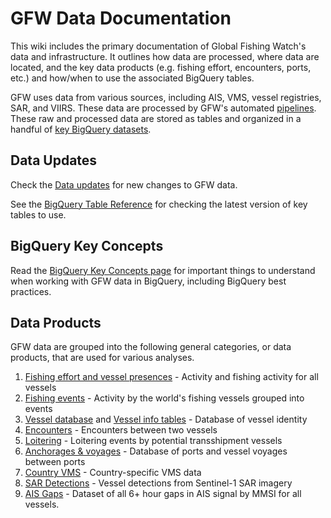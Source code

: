# GFW Data Documentation

This wiki includes the primary documentation of Global Fishing Watch's data and infrastructure. It outlines how data are processed, where data are located, and the key data products (e.g. fishing effort, encounters, ports, etc.) and how/when to use the associated BigQuery tables.

GFW uses data from various sources, including AIS, VMS, vessel registries, SAR, and VIIRS. These data are processed by GFW's automated [pipelines](#pipelines). These raw and processed data are stored as tables and organized in a handful of [key BigQuery datasets](#BigQuery-datasets). 

## Data Updates
Check the [Data updates](https://github.com/GlobalFishingWatch/bigquery-documentation-wf827/wiki/Data-updates) for new changes to GFW data.

See the [BigQuery Table Reference](#Bigquery-table-reference) for checking the latest version of key tables to use.

## BigQuery Key Concepts
Read the [BigQuery Key Concepts page](https://github.com/GlobalFishingWatch/bigquery-documentation-wf827/wiki/Key-concepts) for important things to understand when working with GFW data in BigQuery, including BigQuery best practices.

## Data Products

GFW data are grouped into the following general categories, or data products, that are used for various analyses.

1. [Fishing effort and vessel presences](https://github.com/GlobalFishingWatch/bigquery-documentation-wf827/wiki/Fishing-effort-and-vessel-presence) - Activity and fishing activity for all vessels
2. [Fishing events](https://github.com/GlobalFishingWatch/bigquery-documentation-wf827/wiki/Fishing-events) - Activity by the world's fishing vessels grouped into events
3. [Vessel database](Vessel-database) and [Vessel info tables](Vessel-info-tables) - Database of vessel identity
4. [Encounters](https://github.com/GlobalFishingWatch/bigquery-documentation-wf827/wiki/Encounters) - Encounters between two vessels
5. [Loitering](https://github.com/GlobalFishingWatch/bigquery-documentation-wf827/wiki/Loitering) - Loitering events by potential transshipment vessels
6. [Anchorages & voyages](https://github.com/GlobalFishingWatch/bigquery-documentation-wf827/wiki/Anchorages-and-voyages) - Database of ports and vessel voyages between ports
7. [Country VMS](VMS) - Country-specific VMS data
8. [SAR Detections](https://github.com/GlobalFishingWatch/bigquery-documentation-wf827/wiki/SAR-object-detections) - Vessel detections from Sentinel-1 SAR imagery
9. [AIS Gaps](https://github.com/GlobalFishingWatch/bigquery-documentation-wf827/wiki/Gaps) - Dataset of all 6+ hour gaps in AIS signal by MMSI for all vessels.
